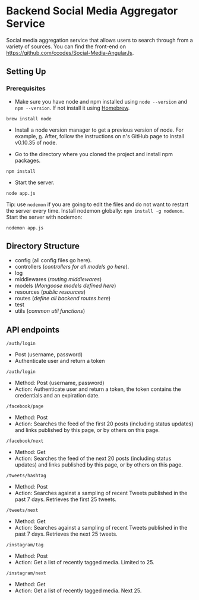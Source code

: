 # Backend Social Media Aggregator Service

Social media aggregation service that allows users to search through from a variety of sources. You can find the front-end on https://github.com/ccodes/Social-Media-AngularJs. 

## Setting Up

### Prerequisites
* Make sure you have node and npm installed using `node --version` and  `npm --version`.
If not install it using [Homebrew](http://brew.sh/).
```
brew install node
```

* Install a node version manager to get a previous version of node. For example, [n](https://github.com/tj/n). After, follow the instructions on n's GitHub page to install v0.10.35 of node.

* Go to the directory where you cloned the project and install npm packages.
```
npm install
```
* Start the server.
```
node app.js
```
Tip: use `nodemon` if you are going to edit the files and do not want to restart the server every time. Install nodemon globally: `npm install -g nodemon`. Start the server with nodemon:
```
nodemon app.js
```

## Directory Structure
+ config (all config files go here).
+ controllers (_controllers for all models go here_).
+ log
+ middlewares (_routing middlewares_)
+ models (_Mongoose models defined here_)
+ resources (_public resources_)
+ routes (_define all backend routes here_)
+ test
+ utils (_common util functions_) 

## API endpoints

```
/auth/login
```
+ Post (username, password)
+ Authenticate user and return a token

```
/auth/login
```
+ Method: Post (username, password)
+ Action: Authenticate user and return a token, the token contains the credentials and an expiration date.


```
/facebook/page
```
+ Method: Post
+ Action: Searches the feed of the first 20 posts (including status updates) and links published by this page, or by others on this page.


```
/facebook/next
```
+ Method: Get
+ Action: Searches the feed of the next 20 posts (including status updates) and links published by this page, or by others on this page.



```
/tweets/hashtag
```
+ Method: Post
+ Action: Searches against a sampling of recent Tweets published in the past 7 days. Retrieves the first 25 tweets.


```
/tweets/next
```
+ Method: Get
+ Action: Searches against a sampling of recent Tweets published in the past 7 days. Retrieves the next 25 tweets.



```
/instagram/tag
```
+ Method: Post
+ Action: Get a list of recently tagged media. Limited to 25.


```
/instagram/next
```
+ Method: Get
+ Action: Get a list of recently tagged media. Next 25.